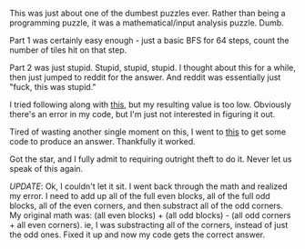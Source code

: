 
This was just about one of the dumbest puzzles ever. Rather than being a programming puzzle, it was a mathematical/input analysis puzzle. Dumb.

Part 1 was certainly easy enough - just a basic BFS for 64 steps, count the number of tiles hit on that step.

Part 2 was just stupid. Stupid, stupid, stupid. I thought about this for a while, then just jumped to reddit for the answer. And reddit was essentially just "fuck, this was stupid."

I tried following along with [this](https://github.com/villuna/aoc23/wiki/A-Geometric-solution-to-advent-of-code-2023,-day-21), but my resulting value is too low. Obviously there's an error in my code, but I'm just not interested in figuring it out.

Tired of wasting another single moment on this, I went to [this](https://github.com/mgtezak/Advent_of_Code/blob/master/2023/Day_21.py) to get some code to produce an answer. Thankfully it worked.

Got the star, and I fully admit to requiring outright theft to do it. Never let us speak of this again.

*UPDATE*: Ok, I couldn't let it sit. I went back through the math and realized my error. I need to add up all of the full even blocks, all of the full odd blocks, all of the even corners, and then substract all of the odd corners. My original math was: (all even blocks) + (all odd blocks) - (all odd corners + all even corners). ie, I was substracting all of the corners, instead of just the odd ones. Fixed it up and now my code gets the correct answer.

